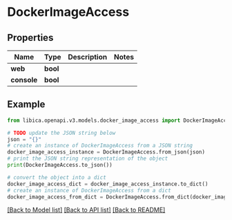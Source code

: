 # DockerImageAccess


## Properties

Name | Type | Description | Notes
------------ | ------------- | ------------- | -------------
**web** | **bool** |  | 
**console** | **bool** |  | 

## Example

```python
from libica.openapi.v3.models.docker_image_access import DockerImageAccess

# TODO update the JSON string below
json = "{}"
# create an instance of DockerImageAccess from a JSON string
docker_image_access_instance = DockerImageAccess.from_json(json)
# print the JSON string representation of the object
print(DockerImageAccess.to_json())

# convert the object into a dict
docker_image_access_dict = docker_image_access_instance.to_dict()
# create an instance of DockerImageAccess from a dict
docker_image_access_from_dict = DockerImageAccess.from_dict(docker_image_access_dict)
```
[[Back to Model list]](../README.md#documentation-for-models) [[Back to API list]](../README.md#documentation-for-api-endpoints) [[Back to README]](../README.md)


